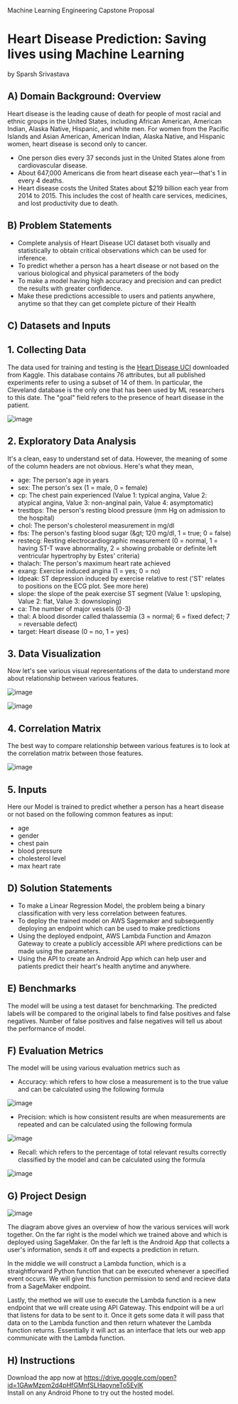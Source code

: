 Machine Learning Engineering Capstone Proposal

# Heart Disease Prediction: Saving lives using Machine Learning

by Sparsh Srivastava

## A) Domain Background: Overview

Heart disease is the leading cause of death for people of most racial and ethnic groups in the United States, including African American, American Indian, Alaska Native, Hispanic, and white men. For women from the Pacific Islands and Asian American, American Indian, Alaska Native, and Hispanic women, heart disease is second only to cancer.

- One person dies every 37 seconds just in the United States alone from cardiovascular disease.
- About 647,000 Americans die from heart disease each year—that&#39;s 1 in every 4 deaths.
- Heart disease costs the United States about $219 billion each year from 2014 to 2015. This includes the cost of health care services, medicines, and lost productivity due to death.

## B) Problem Statements

- Complete analysis of Heart Disease UCI dataset both visually and statistically to obtain critical observations which can be used for inference.
- To predict whether a person has a heart disease or not based on the various biological and physical parameters of the body
- To make a model having high accuracy and precision and can predict the results with greater confidence.
- Make these predictions accessible to users and patients anywhere, anytime so that they can get complete picture of their Health

##
## C) Datasets and Inputs

## 1. Collecting Data

The data used for training and testing is the [Heart Disease UCI](https://www.kaggle.com/ronitf/heart-disease-uci) downloaded from Kaggle.
This database contains 76 attributes, but all published experiments refer to using a subset of 14 of them. In particular, the Cleveland database is the only one that has been used by ML researchers to this date. The &quot;goal&quot; field refers to the presence of heart disease in the patient.

![image](https://user-images.githubusercontent.com/30470730/72439674-5f9a6a00-37cd-11ea-9366-6ef953b6879e.png)


## 2. Exploratory Data Analysis

It&#39;s a clean, easy to understand set of data. However, the meaning of some of the column headers are not obvious. Here&#39;s what they mean,

- age: The person&#39;s age in years
- sex: The person&#39;s sex (1 = male, 0 = female)
- cp: The chest pain experienced (Value 1: typical angina, Value 2: atypical angina, Value 3: non-anginal pain, Value 4: asymptomatic)
- trestbps: The person&#39;s resting blood pressure (mm Hg on admission to the hospital)
- chol: The person&#39;s cholesterol measurement in mg/dl
- fbs: The person&#39;s fasting blood sugar (\&gt; 120 mg/dl, 1 = true; 0 = false)
- restecg: Resting electrocardiographic measurement (0 = normal, 1 = having ST-T wave abnormality, 2 = showing probable or definite left ventricular hypertrophy by Estes&#39; criteria)
- thalach: The person&#39;s maximum heart rate achieved
- exang: Exercise induced angina (1 = yes; 0 = no)
- ldpeak: ST depression induced by exercise relative to rest (&#39;ST&#39; relates to positions on the ECG plot. See more here)
- slope: the slope of the peak exercise ST segment (Value 1: upsloping, Value 2: flat, Value 3: downsloping)
- ca: The number of major vessels (0-3)
- thal: A blood disorder called thalassemia (3 = normal; 6 = fixed defect; 7 = reversable defect)
- target: Heart disease (0 = no, 1 = yes)

## 3. Data Visualization

Now let&#39;s see various visual representations of the data to understand more about relationship between various features.

![image](https://user-images.githubusercontent.com/30470730/72439765-822c8300-37cd-11ea-8b3e-e0e53fedf0c9.png)

![image](https://user-images.githubusercontent.com/30470730/72439779-89539100-37cd-11ea-80bb-7c721f8e06cb.png)

## 4. Correlation Matrix

The best way to compare relationship between various features is to look at the correlation matrix between those features.

![image](https://user-images.githubusercontent.com/30470730/72439867-bef87a00-37cd-11ea-8613-8144b209d65f.png)


## 5. Inputs

Here our Model is trained to predict whether a person has a heart disease or not based on the following common features as input:

- age
- gender
- chest pain
- blood pressure
- cholesterol level
- max heart rate

## D) Solution Statements

- To make a Linear Regression Model, the problem being a binary classification with very less correlation between features.
- To deploy the trained model on AWS Sagemaker and subsequently deploying an endpoint which can be used to make predictions
- Using the deployed endpoint, AWS Lambda Function and Amazon Gateway to create a publicly accessible API where predictions can be made using the parameters.
- Using the API to create an Android App which can help user and patients predict their heart&#39;s health anytime and anywhere.

## E) Benchmarks

The model will be using a test dataset for benchmarking. The predicted labels will be compared to the original labels to find false positives and false negatives. Number of false positives and false negatives will tell us about the performance of model.

## F) Evaluation Metrics

The model will be using various evaluation metrics such as

- Accuracy: which refers to how close a measurement is to the true value and can be calculated using the following formula

![image](https://user-images.githubusercontent.com/30470730/72439883-c586f180-37cd-11ea-94a3-09c09cbd4814.png)


- Precision: which is how consistent results are when measurements are repeated and can be calculated using the following formula

 ![image](https://user-images.githubusercontent.com/30470730/72440009-10a10480-37ce-11ea-8f11-0a3352d0646c.png)

- Recall: which refers to the percentage of total relevant results correctly classified by the model and can be calculated using the formula

 ![image](https://user-images.githubusercontent.com/30470730/72440027-1565b880-37ce-11ea-8bf9-5c5d7a609f85.png)

## G) Project Design

 ![image](https://user-images.githubusercontent.com/30470730/72440035-1a2a6c80-37ce-11ea-8f3e-60817563e088.png)

The diagram above gives an overview of how the various services will work together. On the far right is the model which we trained above and which is deployed using SageMaker. On the far left is the Android App that collects a user&#39;s information, sends it off and expects a prediction in return.

In the middle we will construct a Lambda function, which is a straightforward Python function that can be executed whenever a specified event occurs. We will give this function permission to send and recieve data from a SageMaker endpoint.

Lastly, the method we will use to execute the Lambda function is a new endpoint that we will create using API Gateway. This endpoint will be a url that listens for data to be sent to it. Once it gets some data it will pass that data on to the Lambda function and then return whatever the Lambda function returns. Essentially it will act as an interface that lets our web app communicate with the Lambda function.


## H) Instructions
Download the app now at https://drive.google.com/open?id=1GAwMzpm2d4pHfGMnfSLHaoyneTo5EylK  
Install on any Android Phone to try out the hosted model.
